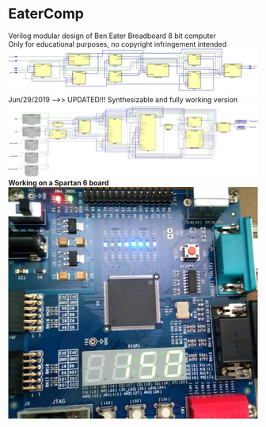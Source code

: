 # EaterComp
Verilog modular design of
Ben Eater Breadboard 8 bit computer<br>
Only for educational purposes, no copyright infringement intended
![RTL](rtl.png)
<br>Jun/29/2019 -->> UPDATED!!! Synthesizable and fully working version<br>
![TECH](tech.png)   
   <b>Working on a Spartan 6 board<br>
 ![Spartan6](EaterOnSpartan6.png)   

